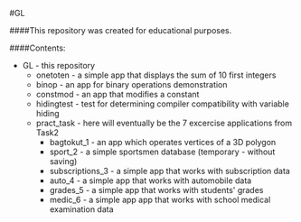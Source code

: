 #GL

####This repository was created for educational purposes.

####Contents:
+    GL - this repository
     +    onetoten - a simple app that displays the sum of 10 first integers
     +    binop - an app for binary operations demonstration
     +    constmod - an app that modifies a constant
     +    hidingtest - test for determining compiler compatibility with variable hiding
     +    pract\_task - here will eventually be the 7 excercise applications from Task2
          +    bagtokut\_1 - an app which operates vertices of a 3D polygon
          +    sport\_2 - a simple sportsmen database (temporary - without saving)
          +    subscriptions\_3 - a simple app that works with subscription data
          +    auto\_4 - a simple app that works with automobile data
          +    grades\_5 - a simple app that works with students' grades
          +    medic\_6 - a simple app app that works with school medical examination data

